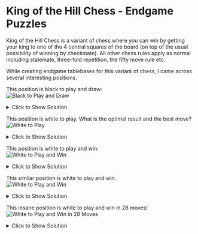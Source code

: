 # King of the Hill Chess - Endgame Puzzles
King of the Hill Chess is a variant of chess where you can win by getting your king to one of the 4 central squares of the board (on top of the usual possibility of winning by checkmate).
All other chess rules apply as normal including stalemate, three-fold repetition, the fifty move rule etc.

While creating endgame tablebases for this variant of chess, I came across several interesting positions.

This position is black to play and draw:  
![Black to Play and Draw](/training/KingOfTheHillChess/tablebases/puzzle_1.png)  
<details><summary>Click to Show Solution</summary>
<p>

1. ...  KC7  
2. BF4+ KB6  
3. BE3+ KC7  

(draw by three-fold repetition)  
This is because anything other than repeating moves will lead to a win for the opposing side.  
For example:  
1. ... KxD8  
2. KB7 KD7  
3. BF4 KE6  
4. KC6 KF5  
5. KD5#  
</p>
</details>

This position is white to play. What is the optimal result and the best move?
![White to Play](/training/KingOfTheHillChess/tablebases/puzzle_2.png)
<details><summary>Click to Show Solution</summary>
<p>

1. ...  ND6

(draw by stalemate)  
White must settle for a draw because otherwise black will get to the center first.
</p>
</details>

This position is white to play and win.  
![White to Play and Win](/training/KingOfTheHillChess/tablebases/puzzle_3.png)
<details><summary>Click to Show Solution</summary>
<p>

With optimal defense by black:
1. Nb5 Kd7
2. Bg8 Ke7
3. Nd4 Kd6
4. Nf3 Kc6
5. Kb8 Kb6
6. Kc8 Kc6
7. Kd8 Kd6
8. Ke8 Kc5
9. Ke7 Kc6
10. Ke6 Kc5
11. Ke5#
</p>
</details>

This similar position is white to play and win.  
![White to Play and Win](/training/KingOfTheHillChess/tablebases/puzzle_4.png)
<details><summary>Click to Show Solution</summary>
<p>

With optimal defense by black:
1. Nd7 Kb5
2. Bg8 Kb4
3. Ne5 Kc5
4. Nf3 Kc6
5. Kb8 Kb6
6. Kc8 Kc6
7. Kd8 Kd6
8. Ke8 Kc6
9. Ke7 Kb6
10. Ke6 Ka6
11. Ke5#
</p>
</details>

This insane position is white to play and win in 28 moves!
![White to Play and Win in 28 Moves](/training/KingOfTheHillChess/tablebases/puzzle_5.png)
<details><summary>Click to Show Solution</summary>
<p>

[With optimal defense by black:](https://www.chess.com/a/cipgRjCa2AW5c)
1. Qd4+ Ke8
2. Kb7 Ke7
3. Kc7 Qh6
4. Qe5+ Qe6
5. Qg7+ Ke8
6. Qh7 Qd5
7. Kb6 Qd6+
8. Kb5 Qd5+
9. Kb4 Qd4+
10. Kb3 Kd8
11. Qf7 Qc5
12. Qc4 Qe5
13. Qc6 Qd4
14. Qe6 Qc5
15. Qf7 Qd4
16. Kc2 Qe3
17. Qh7 Ke8
18. Qg7 Qf3
19. Kd2 Kd8
20. Qc3 Qf4+
21. Qe3 Qg4
22. Kd3 Kd7
23. Qh6 Qb4
24. Qf6 Qg4
25. Ke3 Qc4
26. Qd4+ Qd5
27. Qxd5+ Kc7
28. Ke4#
</p>
</details>

